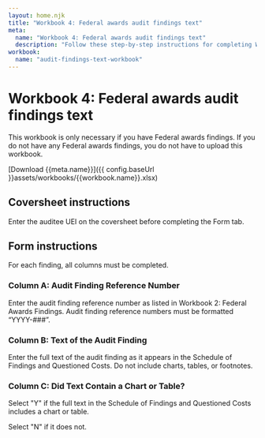 ```yaml
---
layout: home.njk
title: "Workbook 4: Federal awards audit findings text"
meta:
  name: "Workbook 4: Federal awards audit findings text"
  description: "Follow these step-by-step instructions for completing Workbook 4: Federal awards audit findings text."
workbook:
  name: "audit-findings-text-workbook"
---
```


# Workbook 4: Federal awards audit findings text

This workbook is only necessary if you have Federal awards findings. If you do not have any Federal awards findings, you do not have to upload this workbook.

[Download {{meta.name}}]({{ config.baseUrl }}assets/workbooks/{{workbook.name}}.xlsx)

## Coversheet instructions

Enter the auditee UEI on the coversheet before completing the Form tab.

## Form instructions

For each finding, all columns must be completed.

### Column A: Audit Finding Reference Number

Enter the audit finding reference number as listed in Workbook 2: Federal Awards Findings. Audit finding reference numbers must be formatted “YYYY-###”.

### Column B: Text of the Audit Finding

Enter the full text of the audit finding as it appears in the Schedule of Findings and Questioned Costs. Do not include charts, tables, or footnotes.

### Column C: Did Text Contain a Chart or Table?

Select "Y" if the full text in the Schedule of Findings and Questioned Costs includes a chart or table. 

Select "N" if it does not.